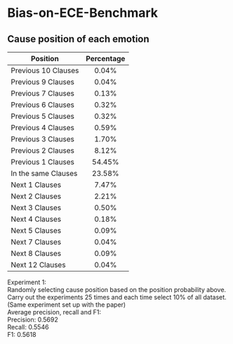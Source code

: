 # Bias-on-ECE-Benchmark

## Cause position of each emotion

| Position      | Percentage     |
| ---------- | :-----------:  | 
| Previous 10 Clauses     | 0.04%     |
| Previous 9 Clauses     | 0.04%     |
| Previous 7 Clauses     | 0.13%     |
| Previous 6 Clauses     | 0.32%     |
| Previous 5 Clauses     | 0.32%     |
| Previous 4 Clauses     | 0.59%     |
| Previous 3 Clauses     | 1.70%     |
| Previous 2 Clauses     | 8.12%     |
| Previous 1 Clauses     | 54.45%     |
| In the same Clauses     | 23.58%     |
| Next 1 Clauses     | 7.47%     |
| Next 2 Clauses     | 2.21%     |
| Next 3 Clauses     | 0.50%     |
| Next 4 Clauses     | 0.18%     |
| Next 5 Clauses     | 0.09%     |
| Next 7 Clauses     | 0.04%     |
| Next 8 Clauses     | 0.09%     |
| Next 12 Clauses     | 0.04%     |

Experiment 1:  
Randomly selecting cause position based on the position probability above. Carry out the experiments 25 times and each time select 10% of all dataset. (Same experiment set up with the paper)  
Average precision, recall and F1:  
Precision: 0.5692  
Recall: 0.5546  
F1: 0.5618  
